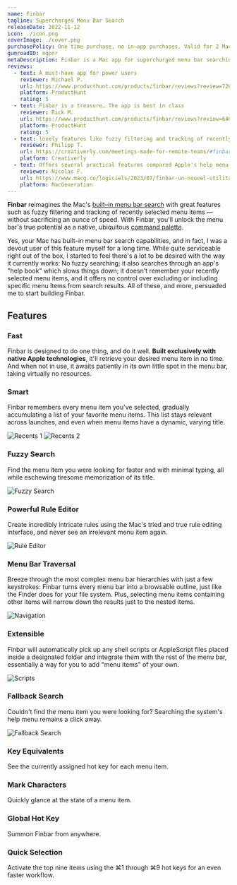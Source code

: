 ```yaml
---
name: Finbar
tagline: Supercharged Menu Bar Search
releaseDate: 2022-11-12
icon: ./icon.png
coverImage: ./cover.png
purchasePolicy: One time purchase, no in–app purchases. Valid for 2 Macs.
gumroadID: mgpnr
metaDescription: Finbar is a Mac app for supercharged menu bar searching.
reviews:
  - text: A must-have app for power users
    reviewer: Michael P.
    url: https://www.producthunt.com/products/finbar/reviews?review=726899
    platform: ProductHunt
    rating: 5
  - text: Finbar is a treasure… The app is best in class
    reviewer: Rick M.
    url: https://www.producthunt.com/products/finbar/reviews?review=646983
    platform: ProductHunt
    rating: 5
  - text: lovely features like fuzzy filtering and tracking of recently selected menu items
    reviewer: Philipp T.
    url: https://creativerly.com/meetings-made-for-remote-teams/#finbar-→
    platform: Creativerly
  - text: Offers several practical features compared Apple's help menu
    reviewer: Nicolas F.
    url: https://www.macg.co/logiciels/2023/07/finbar-un-nouvel-utilitaire-qui-cherche-des-commandes-dans-les-menus-de-macos-138369
    platform: MacGeneration
---
```


**Finbar** reimagines the Mac's [built–in menu bar search](https://support.apple.com/en-us/guide/mac-help/hlpvw003/13.0/mac/13.0) with great features such as fuzzy filtering and tracking of recently selected menu items — without sacrificing an ounce of speed. With Finbar, you'll unlock the menu bar's true potential as a native, ubiquitous [command palette](https://capiche.com/e/consumer-dev-tools-command-palette).

Yes, your Mac has built–in menu bar search capabilities, and in fact, I was a devout user of this feature myself for a long time. While quite serviceable right out of the box, I started to feel there's a lot to be desired with the way it currently works: No fuzzy searching; it also searches through an app's "help book" which slows things down; it doesn't remember your recently selected menu items, and it offers no control over excluding or including specific menu items from search results. All of these, and more, persuaded me to start building Finbar.

<div class="features full-width">

## Features

<div class="feature">

### Fast

Finbar is designed to do one thing, and do it well. **Built exclusively with native Apple technologies**, it'll retrieve your desired menu item in no time. And when not in use, it awaits patiently in its own little spot in the menu bar, taking virtually no resources.

</div>
<div class="feature">

### Smart

Finbar remembers every menu item you've selected, gradually accumulating a list of your favorite menu items. This list stays relevant across launches, and even when menu items have a dynamic, varying title.

![Recents 1](./recents-1.png)
![Recents 2](./recents-2.png)

</div>
<div class="feature">

### Fuzzy Search

Find the menu item you were looking for faster and with minimal typing, all while eschewing tiresome memorization of its title.

![Fuzzy Search](./fuzzy-search.png)

</div>
<div class="feature">

### Powerful Rule Editor

Create incredibly intricate rules using the Mac's tried and true rule editing interface, and never see an irrelevant menu item again.

![Rule Editor](./rule-editor.png)

</div>
<div class="feature">

### Menu Bar Traversal

Breeze through the most complex menu bar hierarchies with just a few keystrokes: Finbar turns every menu bar into a browsable outline, just like the Finder does for your file system. Plus, selecting menu items containing other items will narrow down the results just to the nested items.

![Navigation](./navigation.jpg)

</div>
<div class="feature">

### Extensible

Finbar will automatically pick up any shell scripts or AppleScript files placed inside a designated folder and integrate them with the rest of the menu bar, essentially a way for you to add "menu items" of your own.

![Scripts](./scripts.png)

</div>
<div class="feature">

### Fallback Search

Couldn't find the menu item you were looking for? Searching the system's help menu remains a click away.

![Fallback Search](./fallback.png)

</div>
<div class="feature">

### Key Equivalents

See the currently assigned hot key for each menu item.

</div>
<div class="feature">

### Mark Characters

Quickly glance at the state of a menu item.

</div>
<div class="feature">

### Global Hot Key

Summon Finbar from anywhere.

</div>
<div class="feature">

### Quick Selection

Activate the top nine items using the ⌘1 through ⌘9 hot keys for an even faster workflow.

</div>

</div>
